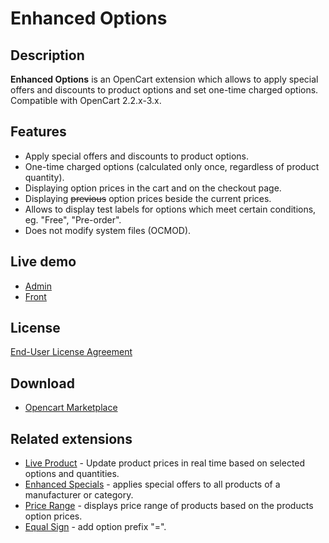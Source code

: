 # Enhanced Options

## Description
**Enhanced Options** is an OpenCart extension which allows to apply special offers and discounts to product options and set one-time charged options.
Compatible with OpenCart 2.2.x-3.x.

## Features
* Apply special offers and discounts to product options.
* One-time charged options (calculated only once, regardless of product quantity).
* Displaying option prices in the cart and on the checkout page.
* Displaying ~~previous~~ option prices beside the current prices.
* Allows to display test labels for options which meet certain conditions, eg. "Free", "Pre-order".
* Does not modify system files (OCMOD).

## Live demo
* [Admin](http://ocmod.freevar.com/oc3020/a/admin/index.php?route=extension/module/enhanced_options)
* [Front](http://ocmod.freevar.com/oc3020/a)

## License
[End-User License Agreement](https://raw.githubusercontent.com/ocmod-space/ocmod-enhanced-options/main/EULA.txt)

## Download
* [Opencart Marketplace](https://www.opencart.com/index.php?route=marketplace/extension/info&extension_id=43136)

## Related extensions
* [Live Product](https://www.opencart.com/index.php?route=marketplace/extension/info&extension_id=36005) - Update product prices in real time based on selected options and quantities.
* [Enhanced Specials](https://www.opencart.com/index.php?route=marketplace/extension/info&extension_id=43136) - applies special offers to all products of a manufacturer or category.
* [Price Range](https://www.opencart.com/index.php?route=marketplace/extension/info&extension_id=38331) - displays price range of products based on the products option prices.
* [Equal Sign](https://www.opencart.com/index.php?route=marketplace/extension/info&extension_id=34383) - add option prefix "=".
